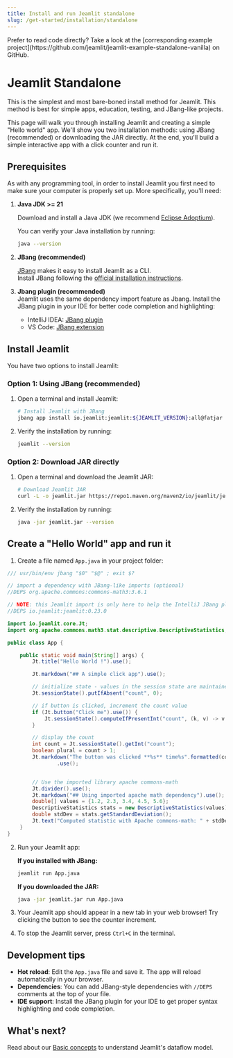```yaml
---
title: Install and run Jeamlit standalone
slug: /get-started/installation/standalone
---
```


<Note>
Prefer to read code directly? Take a look at the [corresponding example project](https://github.com/jeamlit/jeamlit-example-standalone-vanilla) on GitHub.
</Note>


# Jeamlit Standalone

This is the simplest and most bare-boned install method for Jeamlit.
This method is best for simple apps, education, testing, and JBang-like projects.

This page will walk you through installing Jeamlit and creating a simple "Hello world" app. We'll show you two installation methods: using JBang (recommended) or downloading the JAR directly. At the end, you'll build a simple interactive app with a click counter and run it.

## Prerequisites

As with any programming tool, in order to install Jeamlit you first need to make sure your
computer is properly set up. More specifically, you'll need:

1. **Java JDK >= 21**

   Download and install a Java JDK (we recommend [Eclipse Adoptium](https://adoptium.net/)).

   You can verify your Java installation by running:
   ```bash
   java --version
   ```

2. **JBang (recommended)**

    [JBang](https://www.jbang.dev/) makes it easy to install Jeamlit as a CLI.  
    Install JBang following the [official installation instructions](https://www.jbang.dev/download/).  
    
3. **Jbang plugin (recommended)**  
    Jeamlit uses the same dependency import feature as Jbang. 
    Install the JBang plugin in your IDE for better code completion and highlighting: 
    - IntelliJ IDEA: [JBang plugin](https://plugins.jetbrains.com/plugin/18257-jbang)
    - VS Code: [JBang extension](https://marketplace.visualstudio.com/items?itemName=jbangdev.jbang-vscode)

## Install Jeamlit

You have two options to install Jeamlit:

### Option 1: Using JBang (recommended)

1. Open a terminal and install Jeamlit:

   ```bash
   # Install Jeamlit with JBang
   jbang app install io.jeamlit:jeamlit:${JEAMLIT_VERSION}:all@fatjar
   ```

2. Verify the installation by running:

   ```bash
   jeamlit --version
   ```

### Option 2: Download JAR directly

1. Open a terminal and download the Jeamlit JAR:

   ```bash
   # Download Jeamlit JAR
   curl -L -o jeamlit.jar https://repo1.maven.org/maven2/io/jeamlit/jeamlit/${JEAMLIT_VERSION}/jeamlit-${JEAMLIT_VERSION}-all.jar
   ```

2. Verify the installation by running:

   ```bash
   java -jar jeamlit.jar --version
   ```

## Create a "Hello World" app and run it

1. Create a file named `App.java` in your project folder:

```java
/// usr/bin/env jbang "$0" "$@" ; exit $?

// import a dependency with JBang-like imports (optional)
//DEPS org.apache.commons:commons-math3:3.6.1

// NOTE: this Jeamlit import is only here to help the IntelliJ JBang plugin - it is not strictly necessary
//DEPS io.jeamlit:jeamlit:0.23.0

import io.jeamlit.core.Jt;
import org.apache.commons.math3.stat.descriptive.DescriptiveStatistics;

public class App {

    public static void main(String[] args) {
        Jt.title("Hello World !").use();

        Jt.markdown("## A simple click app").use();

        // initialize state - values in the session state are maintained at each update
        Jt.sessionState().putIfAbsent("count", 0);

        // if button is clicked, increment the count value
        if (Jt.button("Click me").use()) {
            Jt.sessionState().computeIfPresentInt("count", (k, v) -> v + 1);
        }

        // display the count
        int count = Jt.sessionState().getInt("count");
        boolean plural = count > 1;
        Jt.markdown("The button was clicked **%s** time%s".formatted(count, plural ? "s" : ""))
                .use();


        // Use the imported library apache commons-math
        Jt.divider().use();
        Jt.markdown("## Using imported apache math dependency").use();
        double[] values = {1.2, 2.3, 3.4, 4.5, 5.6};
        DescriptiveStatistics stats = new DescriptiveStatistics(values);
        double stdDev = stats.getStandardDeviation();
        Jt.text("Computed statistic with Apache commons-math: " + stdDev).use();
    }
}
```

2. Run your Jeamlit app:

   **If you installed with JBang:**
   ```bash
   jeamlit run App.java
   ```

   **If you downloaded the JAR:**
   ```bash
   java -jar jeamlit.jar run App.java
   ```

5. Your Jeamlit app should appear in a new tab in your web browser! Try clicking the button to see the counter increment.

6. To stop the Jeamlit server, press `Ctrl+C` in the terminal.

## Development tips

- **Hot reload**: Edit the `App.java` file and save it. The app will reload automatically in your browser.
- **Dependencies**: You can add JBang-style dependencies with `//DEPS` comments at the top of your file.
- **IDE support**: Install the JBang plugin for your IDE to get proper syntax highlighting and code completion.

## What's next?

Read about our [Basic concepts](/get-started/fundamentals/main-concepts) to understand Jeamlit's dataflow model.
